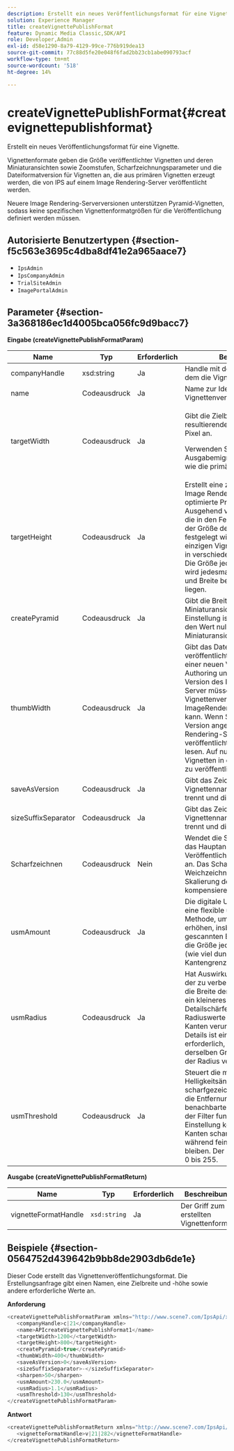 ```yaml
---
description: Erstellt ein neues Veröffentlichungsformat für eine Vignette.
solution: Experience Manager
title: createVignettePublishFormat
feature: Dynamic Media Classic,SDK/API
role: Developer,Admin
exl-id: d58e1290-8a79-4129-99ce-776b919dea13
source-git-commit: 77c88d5fe20e048f6fad2bb23cb1abe090793acf
workflow-type: tm+mt
source-wordcount: '518'
ht-degree: 14%

---
```


# createVignettePublishFormat{#createvignettepublishformat}

Erstellt ein neues Veröffentlichungsformat für eine Vignette.

Vignettenformate geben die Größe veröffentlichter Vignetten und deren Miniaturansichten sowie Zoomstufen, Scharfzeichnungsparameter und die Dateiformatversion für Vignetten an, die aus primären Vignetten erzeugt werden, die von IPS auf einem Image Rendering-Server veröffentlicht werden.

Neuere Image Rendering-Serverversionen unterstützen Pyramid-Vignetten, sodass keine spezifischen Vignettenformatgrößen für die Veröffentlichung definiert werden müssen.

## Autorisierte Benutzertypen {#section-f5c563e3695c4dba8df41e2a965aace7}

* `IpsAdmin`
* `IpsCompanyAdmin`
* `TrialSiteAdmin`
* `ImagePortalAdmin`

## Parameter {#section-3a368186ec1d4005bca056fc9d9bacc7}

**Eingabe (createVignettePublishFormatParam)**

<table id="table_4D5B2913FA784EC09190F25223C1A680"> 
 <thead> 
  <tr> 
   <th colname="col1" class="entry"> Name </th> 
   <th colname="col2" class="entry"> Typ </th> 
   <th colname="col3" class="entry"> Erforderlich </th> 
   <th colname="col4" class="entry"> Beschreibung </th> 
  </tr> 
 </thead>
 <tbody> 
  <tr> 
   <td colname="col1"> <span class="codeph"> <span class="varname"> companyHandle</span> </span> </td> 
   <td colname="col2"> <span class="codeph"> xsd:string</span> </td> 
   <td colname="col3"> Ja </td> 
   <td colname="col4"> Handle mit dem Unternehmen, zu dem die Vignette gehört. </td> 
  </tr> 
  <tr> 
   <td colname="col1"> <span class="codeph"> <span class="varname"> name</span> </span> </td> 
   <td colname="col2"> <span class="codeph"> Codeausdruck </span> </td> 
   <td colname="col3"> Ja </td> 
   <td colname="col4"> Name zur Identifizierung des Vignettenveröffentlichungsformats. </td> 
  </tr> 
  <tr> 
   <td colname="col1"> <span class="codeph"> <span class="varname"> targetWidth</span> </span> </td> 
   <td colname="col2"> <span class="codeph"> Codeausdruck </span> </td> 
   <td colname="col3"> Ja </td> 
   <td colname="col4"> <p>Gibt die Zielbreite der resultierenden Vignettenansicht in Pixel an. </p> <p>Verwenden Sie null, damit die Ausgabemignette dieselbe Größe wie die primäre Vignette hat. </p> </td> 
  </tr> 
  <tr> 
   <td colname="col1"> <span class="codeph"> <span class="varname"> targetHeight</span> </span> </td> 
   <td colname="col2"> <span class="codeph"> Codeausdruck </span> </td> 
   <td colname="col3"> Ja </td> 
   <td colname="col4"> Erstellt eine zum Zoomen auf dem Image Rendering-Server optimierte Pryramidenvignette. Ausgehend von der Maximalgröße, die in den Feldern zur Bestimmung der Größe der Zielvignette festgelegt wird, werden in einer einzigen Vignettendatei Ansichten in verschiedenen Größen erstellt. Die Größe jeder weiteren Ansicht wird jedesmal halbiert, bis Höhe und Breite bei 128 x 128 Pixeln liegen. </td> 
  </tr> 
  <tr> 
   <td colname="col1"> <span class="codeph"> <span class="varname"> createPyramid</span> </span> </td> 
   <td colname="col2"> <span class="codeph"> Codeausdruck </span> </td> 
   <td colname="col3"> Ja </td> 
   <td colname="col4"> Gibt die Breite jeder resultierenden Miniaturansicht in Pixel an. Diese Einstellung ist optional. Lassen Sie den Wert null für keine Miniaturansicht-Datei. </td> 
  </tr> 
  <tr> 
   <td colname="col1"> <span class="codeph"> <span class="varname"> thumbWidth</span> </span> </td> 
   <td colname="col2"> <span class="codeph"> Codeausdruck </span> </td> 
   <td colname="col3"> Ja </td> 
   <td colname="col4"> Gibt das Dateiformat für die veröffentlichten Vignetten an. Bei einer neuen Version von Image Authoring und einer älteren Version des Image Rendering Server müssen Sie eine Vignettenversion angeben, die Ihr ImageRendering Server lesen kann. Wenn Sie eine höhere Version angeben, kann der Image Rendering-Server die veröffentlichten Vignetten nicht lesen. Auf null setzen, um Vignetten in der neuesten Version zu veröffentlichen. </td> 
  </tr> 
  <tr> 
   <td colname="col1"> <span class="codeph"> <span class="varname"> saveAsVersion</span> </span> </td> 
   <td colname="col2"> <span class="codeph"> Codeausdruck </span> </td> 
   <td colname="col3"> Ja </td> 
   <td colname="col4"> Gibt das Zeichen an, das den Vignettennamen und das Suffix trennt und die Breite angibt. </td> 
  </tr> 
  <tr> 
   <td colname="col1"> <span class="codeph"> <span class="varname"> sizeSuffixSeparator</span> </span> </td> 
   <td colname="col2"> <span class="codeph"> Codeausdruck </span> </td> 
   <td colname="col3"> Ja </td> 
   <td colname="col4"> Gibt das Zeichen an, das den Vignettennamen und das Suffix trennt und die Breite angibt. </td> 
  </tr> 
  <tr> 
   <td colname="col1"> <span class="codeph"> <span class="varname"> Scharfzeichnen</span> </span> </td> 
   <td colname="col2"> <span class="codeph"> Codeausdruck </span> </td> 
   <td colname="col3"> Nein </td> 
   <td colname="col4"> Wendet die Scharfzeichnung auf das Hauptansichtsbild für jede Veröffentlichungsvignettengröße an. Das Scharfzeichnen kann die Weichzeichnung bei der Skalierung der Vignetten kompensieren. </td> 
  </tr> 
  <tr> 
   <td colname="col1"> <span class="codeph"> <span class="varname"> usmAmount</span> </span> </td> 
   <td colname="col2"> <span class="codeph"> Codeausdruck </span> </td> 
   <td colname="col3"> Ja </td> 
   <td colname="col4"> Die digitale Unschärfemaske ist eine flexible und leistungsstarke Methode, um die Schärfe zu erhöhen, insbesondere bei gescannten Bildern. Dies steuert die Größe jedes Überschießens (wie viel dunkler und leichter die Kantengrenzen werden). </td> 
  </tr> 
  <tr> 
   <td colname="col1"> <span class="codeph"> <span class="varname"> usmRadius</span> </span> </td> 
   <td colname="col2"> <span class="codeph"> Codeausdruck </span> </td> 
   <td colname="col3"> Ja </td> 
   <td colname="col4"> Hat Auswirkungen auf die Größe der zu verbessernden Kanten oder die Breite der Kantenrimen, sodass ein kleineres Radium die Detailschärfe vergrößert. Höhere Radiuswerte können Halos an den Kanten verursachen. Für feine Details ist ein kleinerer Radius erforderlich, da winzige Details derselben Größe oder kleiner als der Radius verloren gehen. </td> 
  </tr> 
  <tr> 
   <td colname="col1"> <span class="codeph"> <span class="varname"> usmThreshold</span> </span> </td> 
   <td colname="col2"> <span class="codeph"> Codeausdruck </span> </td> 
   <td colname="col3"> Ja </td> 
   <td colname="col4"> Steuert die minimale Helligkeitsänderung, die scharfgezeichnet werden soll, oder die Entfernung zwischen benachbarten Tonwerten, bevor der Filter funktioniert. Mit dieser Einstellung können ausgeprägtere Kanten scharfgezeichnet werden, während feinere Kanten unberührt bleiben. Der zulässige Bereich von 0 bis 255. </td> 
  </tr> 
 </tbody> 
</table>

**Ausgabe (createVignettePublishFormatReturn)**

| Name | Typ | Erforderlich | Beschreibung |
|---|---|---|---|
| vignetteFormatHandle | `xsd:string` | Ja | Der Griff zum erstellten Vignettenformat. |

## Beispiele {#section-0564752d439642b9bb8de2903db6de1e}

Dieser Code erstellt das Vignettenveröffentlichungsformat. Die Erstellungsanfrage gibt einen Namen, eine Zielbreite und -höhe sowie andere erforderliche Werte an.

**Anforderung**

```java
<createVignettePublishFormatParam xmlns="http://www.scene7.com/IpsApi/xsd/2008-01-15">
   <companyHandle>c|21</companyHandle>
   <name>APIcreateVignettePublishFormat1</name>
   <targetWidth>1200</<targetWidth>
   <targetHeight>800</targetHeight>
   <createPyramid>true</createPyramid>
   <thumbWidth>400</thumbWidth>
   <saveAsVersion>0</saveAsVersion>
   <sizeSuffixSeparator>-</sizeSuffixSeparator>
   <sharpen>50</sharpen>
   <usmAmount>230.0</usmAmount>
   <usmRadius>1.1</usmRadius>
   <usmThreshold>130</usmThreshold>
</createVignettePublishFormatParam>
```

**Antwort**

```java
<createVignettePublishFormatReturn xmlns="http://www.scene7.com/IpsApi/xsd/2008-01-15">
   <vignetteFormatHandle>v|21|282</vignetteFormatHandle>
</createVignettePublishFormatReturn>
```

